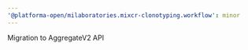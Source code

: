 ```yaml
---
'@platforma-open/milaboratories.mixcr-clonotyping.workflow': minor
---
```


Migration to AggregateV2 API
